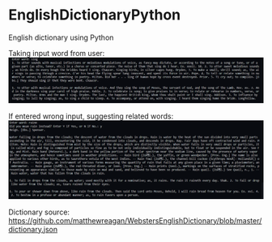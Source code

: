 # EnglishDictionaryPython
English dictionary using Python

Taking input word from user:
![](images/preview1.png)

If entered wrong input, suggesting related words:
![](images/preview2.png)



Dictionary source: https://github.com/matthewreagan/WebstersEnglishDictionary/blob/master/dictionary.json
